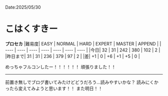 Date:2025/05/30
# こはくすきー

**プロセカ**
|難易度| EASY | NORMAL | HARD | EXPERT | MASTER | APPEND |
| ---- | ---- | ---- | ---- | ---- | ---- | ---- |
|今日| 32 | 31 | 242 | 380 | 102 | 2 |
|昨日まで| 31 | 31 | 236 | 379 | 97 | 2 |
|差| +1 | 0 | +6 | +1 | +5 | 0 |

めっちゃフルコンしたー！！！！！！
頑張りました！！


---

前置き無しでブログ書いてみたけどどうだろう…読みやすいかな？
読みにくかったら変えてみようと思います！！
また明日！！
